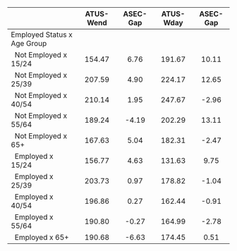 
|                      |    ATUS-Wend |     ASEC-Gap |    ATUS-Wday |     ASEC-Gap |
| -------------------- | :----------: | :----------: | :----------: | :----------: |
| Employed Status x Age Group |              |              |              |              |
| &nbsp;&nbsp;Not Employed x 15/24 |       154.47 |         6.76 |       191.67 |        10.11 |
| &nbsp;&nbsp;Not Employed x 25/39 |       207.59 |         4.90 |       224.17 |        12.65 |
| &nbsp;&nbsp;Not Employed x 40/54 |       210.14 |         1.95 |       247.67 |        -2.96 |
| &nbsp;&nbsp;Not Employed x 55/64 |       189.24 |        -4.19 |       202.29 |        13.11 |
| &nbsp;&nbsp;Not Employed x 65+ |       167.63 |         5.04 |       182.31 |        -2.47 |
| &nbsp;&nbsp;Employed x 15/24 |       156.77 |         4.63 |       131.63 |         9.75 |
| &nbsp;&nbsp;Employed x 25/39 |       203.73 |         0.97 |       178.82 |        -1.04 |
| &nbsp;&nbsp;Employed x 40/54 |       196.86 |         0.27 |       162.44 |        -0.91 |
| &nbsp;&nbsp;Employed x 55/64 |       190.80 |        -0.27 |       164.99 |        -2.78 |
| &nbsp;&nbsp;Employed x 65+ |       190.68 |        -6.63 |       174.45 |         0.51 |

